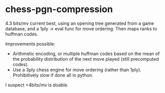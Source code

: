 # chess-pgn-compression

4.3 bits/mv current best, using an opening tree generated from a game database, and a 1ply -> eval func for move ordering. Then maps ranks to huffman codes.

Improvements possible:
 - Arithmetic encoding, or multiple huffman codes based on the mean of the probability distribution of the next move played (still precomputed codes).
 - Use a 3ply chess engine for move ordering (rather than 1ply). Prohibitively slow if done all in python.

I suspect <4bits/mv is doable.
